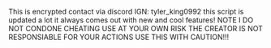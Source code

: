 This is encrypted contact via discord IGN: tyler_king0992 this script is updated a lot it always comes out with new and cool features!
              NOTE I DO NOT CONDONE CHEATING USE AT YOUR OWN RISK THE CREATOR IS NOT RESPONSIABLE FOR YOUR ACTIONS USE THIS WITH CAUTION!!!
